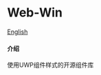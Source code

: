 # Web-Win

[English](https://gitee.com/hhcl233/web-win/blob/master/README.en.md)
#### 介绍
使用UWP组件样式的开源组件库
